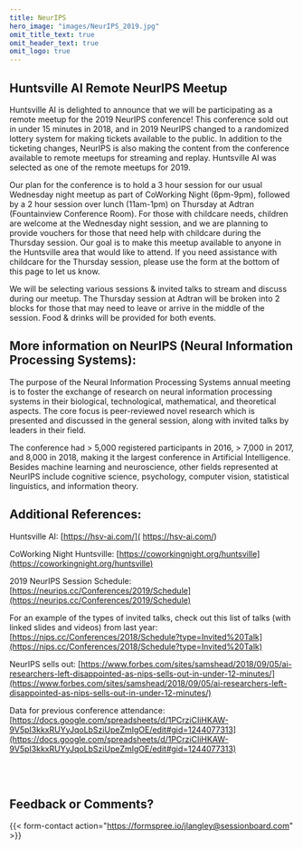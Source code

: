 ```yaml
---
title: NeurIPS
hero_image: "images/NeurIPS_2019.jpg"
omit_title_text: true
omit_header_text: true
omit_logo: true 
---
```


## Huntsville AI Remote NeurIPS Meetup

Huntsville AI is delighted to announce that we will be participating as a remote meetup for the 2019 NeurIPS conference! This conference sold out in under 15 minutes in 2018, and in 2019 NeurIPS changed to a randomized lottery system for making tickets available to the public. In addition to the ticketing changes, NeurIPS is also making the content from the conference available to remote meetups for streaming and replay. Huntsville AI was selected as one of the remote meetups for 2019.

Our plan for the conference is to hold a 3 hour session for our usual Wednesday night meetup as part of CoWorking Night (6pm-9pm), followed by a 2 hour session over lunch (11am-1pm) on Thursday at Adtran (Fountainview Conference Room). For those with childcare needs, children are welcome at the Wednesday night session, and we are planning to provide vouchers for those that need help with childcare during the Thursday session. Our goal is to make this meetup available to anyone in the Huntsville area that would like to attend. If you need assistance with childcare for the Thursday session, please use the form at the bottom of this page to let us know.

We will be selecting various sessions & invited talks to stream and discuss during our meetup. The Thursday session at Adtran will be broken into 2 blocks for those that may need to leave or arrive in the middle of the session. Food & drinks will be provided for both events.


## More information on NeurIPS (Neural Information Processing Systems):

The purpose of the Neural Information Processing Systems annual meeting is to foster the exchange of research on neural information processing systems in their biological, technological, mathematical, and theoretical aspects. The core focus is peer-reviewed novel research which is presented and discussed in the general session, along with invited talks by leaders in their field.

The conference had > 5,000 registered participants in 2016, > 7,000 in 2017, and 8,000 in 2018, making it the largest conference in Artificial Intelligence. Besides machine learning and neuroscience, other fields represented at NeurIPS include cognitive science, psychology, computer vision, statistical linguistics, and information theory.


## Additional References:

Huntsville AI: [https://hsv-ai.com/]( https://hsv-ai.com/)

CoWorking Night Huntsville: [https://coworkingnight.org/huntsville](https://coworkingnight.org/huntsville)

2019 NeurIPS Session Schedule: [https://neurips.cc/Conferences/2019/Schedule](https://neurips.cc/Conferences/2019/Schedule)

For an example of the types of invited talks, check out this list of talks (with linked slides and videos) from last year: [https://nips.cc/Conferences/2018/Schedule?type=Invited%20Talk](https://nips.cc/Conferences/2018/Schedule?type=Invited%20Talk)

NeurIPS sells out:
[https://www.forbes.com/sites/samshead/2018/09/05/ai-researchers-left-disappointed-as-nips-sells-out-in-under-12-minutes/](https://www.forbes.com/sites/samshead/2018/09/05/ai-researchers-left-disappointed-as-nips-sells-out-in-under-12-minutes/)

Data for previous conference attendance:
[https://docs.google.com/spreadsheets/d/1PCrziCIiHKAW-9V5pI3kkxRUYyJqoLbSziUpeZmIgOE/edit#gid=1244077313](https://docs.google.com/spreadsheets/d/1PCrziCIiHKAW-9V5pI3kkxRUYyJqoLbSziUpeZmIgOE/edit#gid=1244077313)

<br/><br/>
## Feedback or Comments?

{{< form-contact action="https://formspree.io/jlangley@sessionboard.com"  >}}
